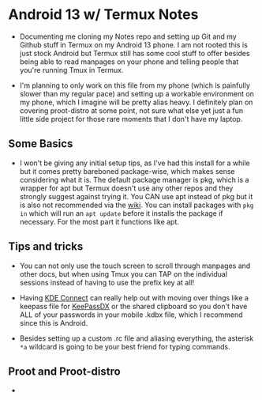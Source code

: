 Android 13 w/ Termux Notes
==========================

* Documenting me cloning my Notes repo and setting up Git and my Github stuff in Termux on my Android 13 phone. I am not rooted this is just stock Android but Termux still has some cool stuff to offer besides being able to read manpages on your phone and telling people that you're running Tmux in Termux.

* I'm planning to only work on this file from my phone (which is painfully slower than my regular pace) and setting up a workable environment on my phone, which I imagine will be pretty alias heavy. I definitely plan on covering proot-distro at some point, not sure what else yet just a fun little side project for those rare moments that I don't have my laptop.


Some Basics
-----------

* I won't be giving any initial setup tips, as I've had this install for a while but it comes pretty bareboned package-wise, which makes sense considering what it is. The default package manager is pkg, which is a wrapper for apt but Termux doesn't use any other repos and they strongly suggest against trying it. You CAN use apt instead of pkg but it is also not recommended via the [wiki](https://wiki.termux.com/wiki/Package_Management). You can install packages with `pkg in` which will run an `apt update` before it installs the package if necessary. For the most part it functions like apt.  


Tips and tricks
---------------

* You can not only use the touch screen to scroll through manpages and other docs, but when using Tmux you can TAP on the individual sessions instead of having to use the prefix key at all!

* Having [KDE Connect](https://f-droid.org/packages/org.kde.kdeconnect_tp/) can really help out with moving over things like a keepass file for [KeePassDX](https://f-droid.org/packages/com.kunzisoft.keepass.libre/) or the shared clipboard so you don't have ALL of your passwords in your mobile .kdbx file, which I recommend since this is Android.

* Besides setting up a custom .rc file and aliasing everything, the asterisk `*a` wildcard is going to be your best friend for typing commands.


Proot and Proot-distro
----------------------

* 





